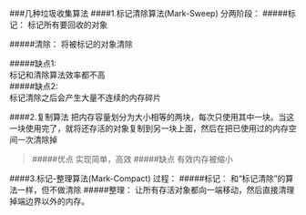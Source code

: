 ###几种垃圾收集算法
####1.标记清除算法(Mark-Sweep)
分两阶段：
#####标记：
  标记所有要回收的对象

#####清除：
  将被标记的对象清除
  
> 
#####缺点1:  
标记和清除算法效率都不高   
#####缺点2:  
标记清除之后会产生大量不连续的内存碎片

####2.复制算法
把内存容量划分为大小相等的两块，每次只使用其中一块。当这一块使用完了，就将还存活的对象复制到另一块上面，然后在把已使用过的内存空间一次清除掉
> #####优点
实现简单，高效
#####缺点
有效内存被缩小

####3.标记-整理算法(Mark-Compact)
过程：
#####标记：
和“标记清除”的算法一样，但不做清除
#####整理：
让所有存活对象都向一端移动，然后直接清理掉端边界以外的内存。